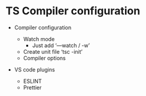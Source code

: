 # TS Compiler configuration

- Compiler configuration
  - Watch mode
      - Just add ‘—watch / -w’
  - Create unit file ‘tsc -init’ 
  - Compiler options

- VS code plugins
  - ESLINT
  - Prettier
